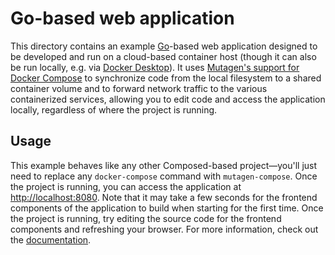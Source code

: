 # Go-based web application

This directory contains an example [Go](https://golang.org/)-based web
application designed to be developed and run on a cloud-based container host
(though it can also be run locally, e.g. via
[Docker Desktop](https://www.docker.com/products/docker-desktop)). It uses
[Mutagen's support for Docker Compose](https://mutagen.io/documentation/orchestration/compose)
to synchronize code from the local filesystem to a shared container volume and
to forward network traffic to the various containerized services, allowing you
to edit code and access the application locally, regardless of where the project
is running.


## Usage

This example behaves like any other Composed-based project—you'll just need to
replace any `docker-compose` command with `mutagen-compose`. Once the project is
running, you can access the application at
[http://localhost:8080](http://localhost:8080). Note that it may take a few
seconds for the frontend components of the application to build when starting
for the first time. Once the project is running, try editing the source code for
the frontend components and refreshing your browser. For more information, check
out the [documentation](https://mutagen.io/documentation/orchestration/compose).
